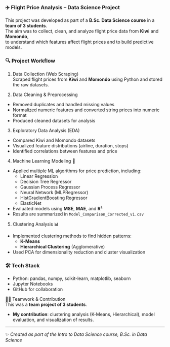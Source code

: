 ### ✈️ Flight Price Analysis – Data Science Project  

This project was developed as part of a **B.Sc. Data Science course** in a **team of 3 students**.  
The aim was to collect, clean, and analyze flight price data from **Kiwi** and **Momondo**,  
to understand which features affect flight prices and to build predictive models.  



 ### 🔍 Project Workflow  

1. Data Collection (Web Scraping)  
Scraped flight prices from **Kiwi** and **Momondo** using Python and stored the raw datasets.  

2. Data Cleaning & Preprocessing  
- Removed duplicates and handled missing values  
- Normalized numeric features and converted string prices into numeric format  
- Produced cleaned datasets for analysis  

 3. Exploratory Data Analysis (EDA)  
- Compared Kiwi and Momondo datasets  
- Visualized feature distributions (airline, duration, stops)  
- Identified correlations between features and price  

 4. Machine Learning Modeling 🤖  
- Applied multiple ML algorithms for price prediction, including:  
  - Linear Regression  
  - Decision Tree Regressor  
  - Gaussian Process Regressor  
  - Neural Network (MLPRegressor)  
  - HistGradientBoosting Regressor  
  - ElasticNet  
- Evaluated models using **MSE**, **MAE**, and **R²**  
- Results are summarized in `Model_Comparison_Corrected_v1.csv`  

 5. Clustering Analysis 📊  
- Implemented clustering methods to find hidden patterns:  
  - **K-Means**  
  - **Hierarchical Clustering** (Agglomerative)  
- Used PCA for dimensionality reduction and cluster visualization  



 ### 🛠️ Tech Stack  
- Python: pandas, numpy, scikit-learn, matplotlib, seaborn  
- Jupyter Notebooks  
- GitHub for collaboration  


 👩‍💻 Teamwork & Contribution  
This was a **team project of 3 students**.  
- **My contribution**: clustering analysis (K-Means, Hierarchical), model evaluation, and visualization of results.  

---

✨ *Created as part of the Intro to Data Science course, B.Sc. in Data Science*  
